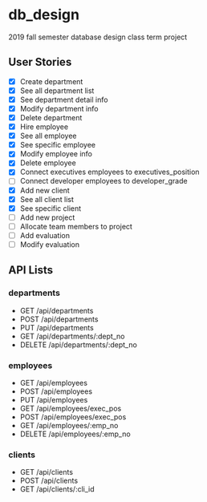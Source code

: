 # db_design

2019 fall semester database design class term project

## User Stories

- [x] Create department
- [x] See all department list
- [x] See department detail info
- [x] Modify department info
- [x] Delete department
- [x] Hire employee
- [x] See all employee
- [x] See specific employee
- [x] Modify employee info
- [x] Delete employee
- [x] Connect executives employees to executives_position
- [ ] Connect developer employees to developer_grade
- [x] Add new client
- [x] See all client list
- [x] See specific client
- [ ] Add new project
- [ ] Allocate team members to project
- [ ] Add evaluation
- [ ] Modify evaluation

## API Lists

### departments

- GET /api/departments
- POST /api/departments
- PUT /api/departments
- GET /api/departments/:dept_no
- DELETE /api/departments/:dept_no

### employees

- GET /api/employees
- POST /api/employees
- PUT /api/employees
- GET /api/employees/exec_pos
- POST /api/employees/exec_pos
- GET /api/employees/:emp_no
- DELETE /api/employees/:emp_no

### clients

- GET /api/clients
- POST /api/clients
- GET /api/clients/:cli_id

